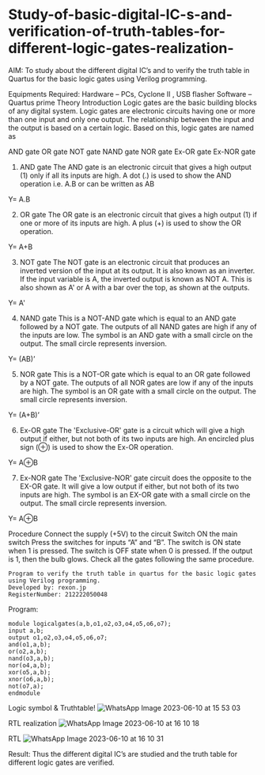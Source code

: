 # Study-of-basic-digital-IC-s-and-verification-of-truth-tables-for-different-logic-gates-realization-
 AIM:
To study about the different digital IC’s and to verify the truth table in Quartus for the basic logic gates using Verilog programming.

Equipments Required:
Hardware – PCs, Cyclone II , USB flasher
Software – Quartus prime
Theory
Introduction
Logic gates are the basic building blocks of any digital system. Logic gates are electronic circuits having one or more than one input and only one output. The relationship between the input and the output is based on a certain logic. Based on this, logic gates are named as

AND gate
OR gate
NOT gate
NAND gate
NOR gate
Ex-OR gate
Ex-NOR gate
1) AND gate
The AND gate is an electronic circuit that gives a high output (1) only if all its inputs are high. A dot (.) is used to show the AND operation i.e. A.B or can be written as AB

Y= A.B

2) OR gate
The OR gate is an electronic circuit that gives a high output (1) if one or more of its inputs are high. A plus (+) is used to show the OR operation.

Y= A+B

3) NOT gate
The NOT gate is an electronic circuit that produces an inverted version of the input at its output. It is also known as an inverter. If the input variable is A, the inverted output is known as NOT A. This is also shown as A' or A with a bar over the top, as shown at the outputs.

Y= A'

4) NAND gate
This is a NOT-AND gate which is equal to an AND gate followed by a NOT gate. The outputs of all NAND gates are high if any of the inputs are low. The symbol is an AND gate with a small circle on the output. The small circle represents inversion.

Y= (AB)’

5) NOR gate
This is a NOT-OR gate which is equal to an OR gate followed by a NOT gate. The outputs of all NOR gates are low if any of the inputs are high. The symbol is an OR gate with a small circle on the output. The small circle represents inversion.

Y= (A+B)’

6) Ex-OR gate
The 'Exclusive-OR' gate is a circuit which will give a high output if either, but not both of its two inputs are high. An encircled plus sign (⊕) is used to show the Ex-OR operation.

Y= A⊕B

7) Ex-NOR gate
The 'Exclusive-NOR' gate circuit does the opposite to the EX-OR gate. It will give a low output if either, but not both of its two inputs are high. The symbol is an EX-OR gate with a small circle on the output. The small circle represents inversion.

Y= A⊕B

Procedure
Connect the supply (+5V) to the circuit
Switch ON the main switch
Press the switches for inputs “A” and “B”. The switch is ON state when 1 is pressed. The switch is OFF state when 0 is pressed.
If the output is 1, then the bulb glows.
Check all the gates following the same procedure.

~~~
Program to verify the truth table in quartus for the basic logic gates using Verilog programming.
Developed by: rexon.jp
RegisterNumber: 212222050048 
~~~

Program:
~~~
module logicalgates(a,b,o1,o2,o3,o4,o5,o6,o7);
input a,b;
output o1,o2,o3,o4,o5,o6,o7;
and(o1,a,b);
or(o2,a,b);
nand(o3,a,b);
nor(o4,a,b);
xor(o5,a,b);
xnor(o6,a,b);
not(o7,a);
endmodule
~~~

Logic symbol & Truthtable!
![WhatsApp Image 2023-06-10 at 15 53 03](https://github.com/Rex0n15/Study-of-basic-digital-IC-s-and-verification-of-truth-tables-for-different-logic-gates-realization-/assets/130550796/c1344e5b-87b2-4342-8b44-157e06674148)


RTL realization
![WhatsApp Image 2023-06-10 at 16 10 18](https://github.com/Rex0n15/Study-of-basic-digital-IC-s-and-verification-of-truth-tables-for-different-logic-gates-realization-/assets/130550796/c3a64d57-bcb9-48bd-9749-64859ba6ce55)


RTL
![WhatsApp Image 2023-06-10 at 16 10 31](https://github.com/Rex0n15/Study-of-basic-digital-IC-s-and-verification-of-truth-tables-for-different-logic-gates-realization-/assets/130550796/e4c6ecd7-98a4-4842-b50f-06fbf6defce7)


Result:
Thus the different digital IC’s are studied and the truth table for different logic gates are verified.
